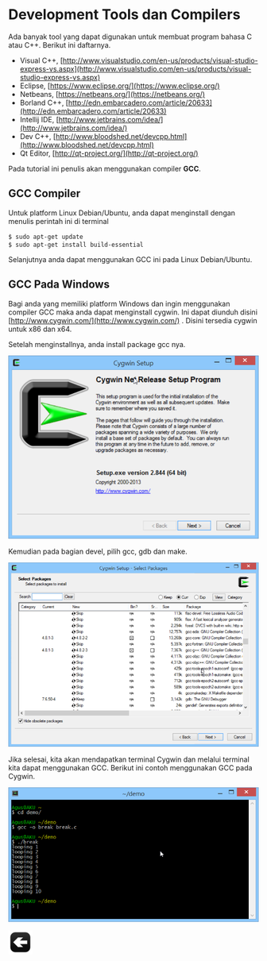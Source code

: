 # Development Tools dan Compilers

Ada banyak tool yang dapat digunakan untuk membuat program bahasa C atau C++. Berikut ini daftarnya.

* Visual C++, [http://www.visualstudio.com/en-us/products/visual-studio-express-vs.aspx](http://www.visualstudio.com/en-us/products/visual-studio-express-vs.aspx)
* Eclipse, [https://www.eclipse.org/](https://www.eclipse.org/)
* Netbeans, [https://netbeans.org/](https://netbeans.org/)
* Borland C++, [http://edn.embarcadero.com/article/20633](http://edn.embarcadero.com/article/20633)
* Intellij IDE, [http://www.jetbrains.com/idea/](http://www.jetbrains.com/idea/)
* Dev C++, [http://www.bloodshed.net/devcpp.html](http://www.bloodshed.net/devcpp.html)
* Qt Editor, [http://qt-project.org/](http://qt-project.org/)

Pada tutorial ini penulis akan menggunakan compiler **GCC**.

## GCC Compiler

Untuk platform Linux Debian/Ubuntu, anda dapat menginstall dengan menulis perintah ini di terminal

    $ sudo apt-get update
    $ sudo apt-get install build-essential

Selanjutnya anda dapat menggunakan GCC ini pada Linux Debian/Ubuntu.

## GCC Pada Windows

Bagi anda yang memiliki platform Windows dan ingin menggunakan compiler GCC maka anda dapat menginstall cygwin. Ini dapat diunduh disini [http://www.cygwin.com/](http://www.cygwin.com/) . Disini tersedia cygwin untuk x86 dan x64.

Setelah menginstallnya, anda install package gcc nya.

![alt text](images/gcc.png "Aplikasi Cygwin")

Kemudian pada bagian devel, pilih gcc, gdb dan make.

![alt text](images/gcc2.png "Memilih package")

Jika selesai, kita akan mendapatkan terminal Cygwin dan melalui terminal kita dapat menggunakan GCC. Berikut ini contoh menggunakan GCC pada Cygwin.

![alt text](images/gcc3.png "Aplikasi GCC")



[![Kembali ke menu utama](images/back.png "Kembali menu utama")](/README.md)